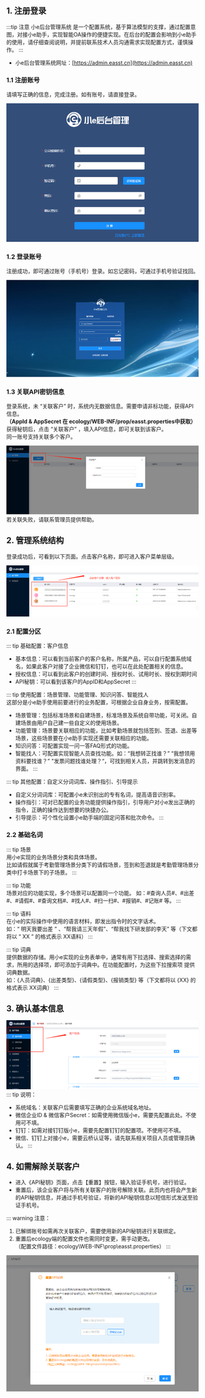 ## 1. 注册登录  
:::tip 注意
小e后台管理系统 是一个配置系统，基于算法模型的支撑，通过配置意图，对接小e助手，实现智能OA操作的便捷实现。在后台的配置会影响到小e助手的使用，请仔细查阅说明，并提前联系技术人员沟通需求实现配置方式，谨慎操作。
:::
- 小e后台管理系统网址：[https://admin.easst.cn](https://admin.easst.cn)

### 1.1 注册账号
请填写正确的信息，完成注册。如有账号，请直接登录。  

![注册](../static/login.png)

### 1.2 登录账号
注册成功，即可通过账号（手机号）登录。如忘记密码，可通过手机号验证找回。  

![登录](../static/register.png)

### 1.3 关联API密钥信息
登录系统，未 “关联客户” 时，系统内无数据信息。需要申请非标功能，获得API信息。  
**（AppId & AppSecret   在 ecology/WEB-INF/prop/easst.properties中获取）**  
获得秘钥后，点击 “关联客户” ，填入API信息，即可关联到该客户。  
同一账号支持关联多个客户。  

![关联](../static/relation.png)
若关联失败，请联系管理员提供帮助。  


## 2. 管理系统结构
登录成功后，可看到以下页面。点击客户名称，即可进入客户菜单层级。  

![客户](../static/yingyong.png)

### 2.1 配置分区  

::: tip 基础配置：客户信息  
- 基本信息：可以看到当前客户的客户名称，所属产品，可以自行配置系统域名，如果此客户对接了企业微信和钉钉，也可以在此处配置相关的信息。  
- 授权信息：可以看到此客户的创建时间、授权时长、试用时长、授权到期时间  
- API秘钥：可以看到该客户的AppID和AppSecret
:::  

::: tip 使用配置：场景管理、功能管理、知识问答、智能找人  
这部分是小e助手使用前要进行的业务配置，可根据企业自身业务，按需配置。
- 场景管理：包括标准场景和自建场景，标准场景及系统自带功能，可关闭。自建场景由用户自己建一些自定义的使用场景。  
- 功能管理：场景要关联相应的功能，比如考勤场景就包括签到、签退、出差等场景，这些场景要在小e助手实现还需要关联相应的功能。
- 知识问答：可配置实现一问一答FAQ形式的功能。
- 智能找人：可配置实现智能人员查找功能。如：“我想转正找谁？” “我想领用资料要找谁？” "发票问题找谁处理？“，可找到相关人员，并跳转到发消息的界面。
:::  

::: tip 其他配置：自定义分词词库、操作指引、引导提示  
- 自定义分词词库：可配置小e未识别出的专有名词，提高语音识别率。
- 操作指引：可对已配置的业务功能提供操作指引，引导用户对小e发出正确的指令，正确的操作达到想要的快捷办公。
- 引导提示：可个性化设置小e助手端的固定问答和批次命令。
:::

### 2.2 基础名词  

::: tip 场景  
用小e实现的业务场景分类和具体场景。  
比如请假就属于考勤管理场景分类下的请假场景，签到和签退就是考勤管理场景分类中打卡场景下的子场景。
:::  

::: tip 功能  
场景对应的功能实现，多个场景可以配置同一个功能。
如：#查询人员#、#出差#、#请假#、#查询文档#、#找人#、#扫一扫#、#报销#、#记账# 等。
:::  

::: tip 语料  
在小e的实际操作中使用的语言材料，即发出指令时的文字话术。  
如：“ 明天我要出差 ” 、“帮我请三天年假”、“帮我找下研发部的李天” 等（下文都将以 “ XX ” 的格式表示 XX语料）
:::  

::: tip 词典  
提供数据的存储。用小e实现的业务表单中，通常有用下拉选择、搜索选择的需求，所用的选择项，即可添加于词典中。在功能配置时，为这些下拉搜索项 提供词典数据。  
如：{人员词典}、{出差类型}、{请假类型}、{报销类型} 等（下文都将以 {XX} 的格式表示 XX词典）
:::  

## 3. 确认基本信息
![基本信息](../static/information.png)
::: tip 说明：
- 系统域名：关联客户后需要填写正确的企业系统域名地址。 
- 微信企业ID & 微信客户Secret：如需使用微信版小e，需要先配置此处。不使用可不填。  
- 钉钉：如需对接钉钉版小e，需要先配置钉钉的配置项。不使用可不填。  
- 微信、钉钉上对接小e，需要云桥认证等，请先联系相关项目人员或管理员确认。
:::

## 4. 如需解除关联客户
- 进入《API秘钥》页面，点击【重置】按钮，输入验证手机号，进行验证。
- 重置后，该企业客户将与所有关联客户的账号解除关联。此页内也将会产生新的API秘钥信息，并通过手机号验证，将新的API秘钥信息以短信形式发送至验证手机号。  


::: warning 注意：
1. 已解绑账号如需再次关联客户，需要使用新的API秘钥进行关联绑定。
2. 重置后ecology端的配置文件也需同时变更，需手动更改。  
（配置文件路径：ecology\WEB-INF\prop\easst.properties）
:::

![重置API密钥](../static/reset_api.png)